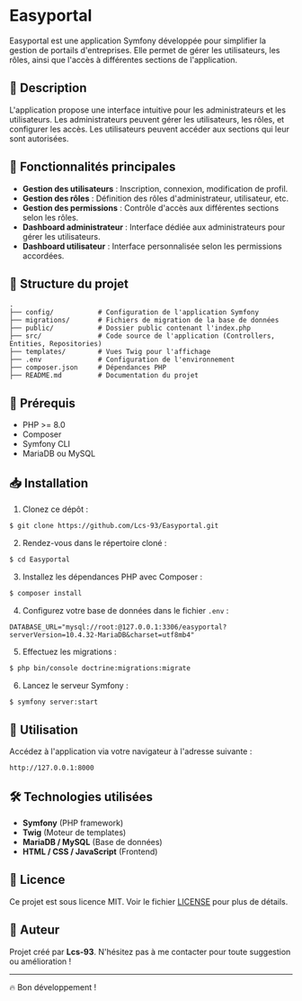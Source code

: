 # Easyportal

Easyportal est une application Symfony développée pour simplifier la gestion de portails d'entreprises. Elle permet de gérer les utilisateurs, les rôles, ainsi que l'accès à différentes sections de l'application.

## 📌 Description
L'application propose une interface intuitive pour les administrateurs et les utilisateurs. Les administrateurs peuvent gérer les utilisateurs, les rôles, et configurer les accès. Les utilisateurs peuvent accéder aux sections qui leur sont autorisées.

## 🚀 Fonctionnalités principales
- **Gestion des utilisateurs** : Inscription, connexion, modification de profil.
- **Gestion des rôles** : Définition des rôles d'administrateur, utilisateur, etc.
- **Gestion des permissions** : Contrôle d'accès aux différentes sections selon les rôles.
- **Dashboard administrateur** : Interface dédiée aux administrateurs pour gérer les utilisateurs.
- **Dashboard utilisateur** : Interface personnalisée selon les permissions accordées.

## 📂 Structure du projet
```
.
├── config/           # Configuration de l'application Symfony
├── migrations/       # Fichiers de migration de la base de données
├── public/           # Dossier public contenant l'index.php
├── src/              # Code source de l'application (Controllers, Entities, Repositories)
├── templates/        # Vues Twig pour l'affichage
├── .env              # Configuration de l'environnement
├── composer.json     # Dépendances PHP
├── README.md         # Documentation du projet
```

## 🔧 Prérequis
- PHP >= 8.0
- Composer
- Symfony CLI
- MariaDB ou MySQL

## 📥 Installation
1. Clonez ce dépôt :
```bash
$ git clone https://github.com/Lcs-93/Easyportal.git
```
2. Rendez-vous dans le répertoire cloné :
```bash
$ cd Easyportal
```
3. Installez les dépendances PHP avec Composer :
```bash
$ composer install
```
4. Configurez votre base de données dans le fichier `.env` :
```
DATABASE_URL="mysql://root:@127.0.0.1:3306/easyportal?serverVersion=10.4.32-MariaDB&charset=utf8mb4"
```
5. Effectuez les migrations :
```bash
$ php bin/console doctrine:migrations:migrate
```
6. Lancez le serveur Symfony :
```bash
$ symfony server:start
```

## 📌 Utilisation
Accédez à l'application via votre navigateur à l'adresse suivante :
```
http://127.0.0.1:8000
```

## 🛠️ Technologies utilisées
- **Symfony** (PHP framework)
- **Twig** (Moteur de templates)
- **MariaDB / MySQL** (Base de données)
- **HTML / CSS / JavaScript** (Frontend)

## 📄 Licence
Ce projet est sous licence MIT. Voir le fichier [LICENSE](LICENSE) pour plus de détails.

## 📣 Auteur
Projet créé par **Lcs-93**. N'hésitez pas à me contacter pour toute suggestion ou amélioration !

---

🔥 Bon développement !

